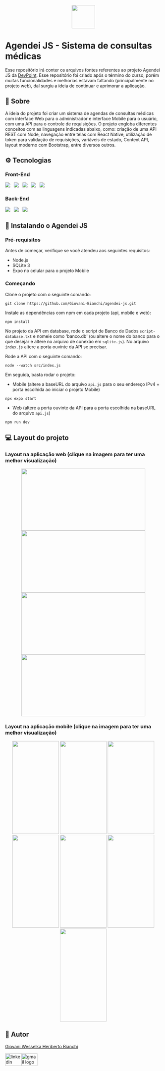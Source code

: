 <div align="center">
  <img src="https://github.com/user-attachments/assets/f6f322c7-7587-46b2-9e97-760b7da8ebac" height="75"/>
</div>

# Agendei JS - Sistema de consultas médicas
Esse repositório irá conter os arquivos fontes referentes ao projeto Agendei JS da <a href="https://www.youtube.com/@devpoint.oficial">DevPoint</a>. Esse repositório foi criado após o término do curso, porém muitas funcionalidades e melhorias estavam faltando (principalmente no projeto web), daí surgiu a ideia de continuar e aprimorar a aplicação.

## 📌 Sobre
A ideia do projeto foi criar um sistema de agendas de consultas médicas com interface Web para o administrador e interface Mobile para o usuário, com uma API para o controle de requisições. O projeto engloba diferentes conceitos com as linguagens indicadas abaixo, como: criação de uma API REST com Node, navegação entre telas com React Native, utilização de token para validação de requisições, variáveis de estado, Context API, layout moderno com Bootstrap, entre diversos outros.

## ⚙ Tecnologias
<div>
  <h3>Front-End</h3>
  <img src="https://img.shields.io/badge/React-20232A?style=for-the-badge&logo=react&logoColor=61DAFB" /> &nbsp
  <img src="https://img.shields.io/badge/React_Native-20232A?style=for-the-badge&logo=react&logoColor=61DAFB" /> &nbsp
  <img src="https://img.shields.io/badge/styled--components-DB7093?style=for-the-badge&logo=styled-components&logoColor=white" /> &nbsp
  <img src="https://img.shields.io/badge/Bootstrap-563D7C?style=for-the-badge&logo=bootstrap&logoColor=white" /> &nbsp
  <img src="https://img.shields.io/badge/Vite-B73BFE?style=for-the-badge&logo=vite&logoColor=FFD62E" /> &nbsp
</div>

<div>
  <h3>Back-End</h3>
  <img src="https://img.shields.io/badge/Node%20js-339933?style=for-the-badge&logo=nodedotjs&logoColor=white" /> &nbsp
  <img src="https://img.shields.io/badge/Express%20js-000000?style=for-the-badge&logo=express&logoColor=white" /> &nbsp
  <img src="https://img.shields.io/badge/Expo-1B1F23?style=for-the-badge&logo=expo&logoColor=white" /> &nbsp
</div>

## 🚀 Instalando o Agendei JS

<h3>Pré-requisitos</h3>

Antes de começar, verifique se você atendeu aos seguintes requisitos:

- Node.js
- SQLite 3
- Expo no celular para o projeto Mobile

<h3>Começando</h3>

Clone o projeto com o seguinte comando:

```
git clone https://github.com/Giovani-Bianchi/agendei-js.git
```

Instale as dependências com npm em cada projeto (api, mobile e web):

```
npm install
```

No projeto da API em database, rode o script de Banco de Dados `script-database.txt` e nomeie como 'banco.db' (ou altere o nome do banco para o que desejar e altere no arquivo de conexão em `sqlite.js`). No arquivo `index.js` altere a porta ouvinte da API se precisar.

Rode a API com o seguinte comando:

```
node --watch src/index.js
```

Em seguida, basta rodar o projeto:

- Mobile (altere a baseURL do arquivo `api.js` para o seu endereço IPv4 + porta escolhida ao iniciar o projeto Mobile)
```
npx expo start
```

- Web (altere a porta ouvinte da API para a porta escolhida na baseURL do arquivo `api.js`)
```
npm run dev
```

## 💻 Layout do projeto

### Layout na aplicação web (clique na imagem para ter uma melhor visualização)
<div align="center">
  <img src="https://github.com/user-attachments/assets/7550e0a9-5a42-4ba1-9b89-d6827a983b5d" height="200" width="400" />
  <img src="https://github.com/user-attachments/assets/594e09ee-101c-46fb-af26-de35ba495076" height="200" width="400" />
  <img src="https://github.com/user-attachments/assets/ea062d75-93f4-4e19-98fa-cd6076ec4f72" height="200" width="400" />
  <img src="https://github.com/user-attachments/assets/bdca4ea2-d584-4b16-b054-b2caeb0caf9b" height="200" width="400" />
</div>

### Layout na aplicação mobile (clique na imagem para ter uma melhor visualização)

<div align="center">
  <img src="https://github.com/user-attachments/assets/1dd77a09-3b97-46f7-b24e-3798cf45b3b8" height="300" width="150" />
  <img src="https://github.com/user-attachments/assets/5cb6933a-f7e2-4242-93b6-d26aa31e31e0" height="300" width="150" />
  <img src="https://github.com/user-attachments/assets/de641aeb-4f54-4b57-9d22-c36908d87139" height="300" width="150" />
  <img src="https://github.com/user-attachments/assets/2d02a3d8-7e94-4681-8eac-71f77b43d0b9" height="300" width="150" />
  <img src="https://github.com/user-attachments/assets/96b97c9e-9a56-4204-aa4b-9f165c2eafbe" height="300" width="150" />
  <img src="https://github.com/user-attachments/assets/14c19c00-5f23-4036-a5a2-968035f4a368" height="300" width="150" />
  <img src="https://github.com/user-attachments/assets/51c882c6-f5bb-45d8-bd5c-a030dc1dd44f" height="300" width="150" />
</div>

## 🧔 Autor
<a href="https://github.com/Giovani-Bianchi">Giovani Wesselka Heriberto Bianchi</a>

<div style="display: flex;">
  <a href="https://www.linkedin.com/in/giovaniwhb/" target="_blank"><img src="https://raw.githubusercontent.com/maurodesouza/profile-readme-generator/master/src/assets/icons/social/linkedin/default.svg" width="52" height="40" alt="linkedin logo" /></a>
  <a href="mailto:giovaniwhb@gmail.com"><img src="https://raw.githubusercontent.com/maurodesouza/profile-readme-generator/master/src/assets/icons/social/gmail/default.svg" width="52" height="40" alt="gmail logo" /></a>
</div>
